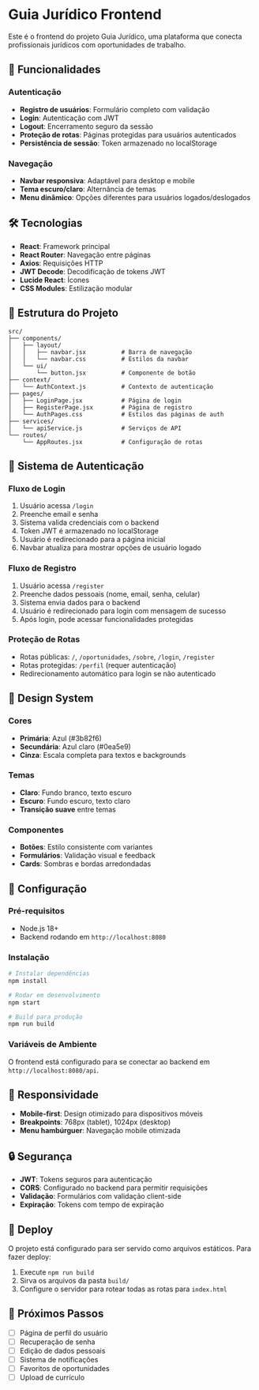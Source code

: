 # Guia Jurídico Frontend

Este é o frontend do projeto Guia Jurídico, uma plataforma que conecta profissionais jurídicos com oportunidades de trabalho.

## 🚀 Funcionalidades

### Autenticação
- **Registro de usuários**: Formulário completo com validação
- **Login**: Autenticação com JWT
- **Logout**: Encerramento seguro da sessão
- **Proteção de rotas**: Páginas protegidas para usuários autenticados
- **Persistência de sessão**: Token armazenado no localStorage

### Navegação
- **Navbar responsiva**: Adaptável para desktop e mobile
- **Tema escuro/claro**: Alternância de temas
- **Menu dinâmico**: Opções diferentes para usuários logados/deslogados

## 🛠️ Tecnologias

- **React**: Framework principal
- **React Router**: Navegação entre páginas
- **Axios**: Requisições HTTP
- **JWT Decode**: Decodificação de tokens JWT
- **Lucide React**: Ícones
- **CSS Modules**: Estilização modular

## 📁 Estrutura do Projeto

```
src/
├── components/
│   ├── layout/
│   │   ├── navbar.jsx          # Barra de navegação
│   │   └── navbar.css          # Estilos da navbar
│   └── ui/
│       └── button.jsx          # Componente de botão
├── context/
│   └── AuthContext.js          # Contexto de autenticação
├── pages/
│   ├── LoginPage.jsx           # Página de login
│   ├── RegisterPage.jsx        # Página de registro
│   └── AuthPages.css           # Estilos das páginas de auth
├── services/
│   └── apiService.js           # Serviços de API
└── routes/
    └── AppRoutes.jsx           # Configuração de rotas
```

## 🔐 Sistema de Autenticação

### Fluxo de Login
1. Usuário acessa `/login`
2. Preenche email e senha
3. Sistema valida credenciais com o backend
4. Token JWT é armazenado no localStorage
5. Usuário é redirecionado para a página inicial
6. Navbar atualiza para mostrar opções de usuário logado

### Fluxo de Registro
1. Usuário acessa `/register`
2. Preenche dados pessoais (nome, email, senha, celular)
3. Sistema envia dados para o backend
4. Usuário é redirecionado para login com mensagem de sucesso
5. Após login, pode acessar funcionalidades protegidas

### Proteção de Rotas
- Rotas públicas: `/`, `/oportunidades`, `/sobre`, `/login`, `/register`
- Rotas protegidas: `/perfil` (requer autenticação)
- Redirecionamento automático para login se não autenticado

## 🎨 Design System

### Cores
- **Primária**: Azul (#3b82f6)
- **Secundária**: Azul claro (#0ea5e9)
- **Cinza**: Escala completa para textos e backgrounds

### Temas
- **Claro**: Fundo branco, texto escuro
- **Escuro**: Fundo escuro, texto claro
- **Transição suave** entre temas

### Componentes
- **Botões**: Estilo consistente com variantes
- **Formulários**: Validação visual e feedback
- **Cards**: Sombras e bordas arredondadas

## 🔧 Configuração

### Pré-requisitos
- Node.js 18+
- Backend rodando em `http://localhost:8080`

### Instalação
```bash
# Instalar dependências
npm install

# Rodar em desenvolvimento
npm start

# Build para produção
npm run build
```

### Variáveis de Ambiente
O frontend está configurado para se conectar ao backend em `http://localhost:8080/api`.

## 📱 Responsividade

- **Mobile-first**: Design otimizado para dispositivos móveis
- **Breakpoints**: 768px (tablet), 1024px (desktop)
- **Menu hambúrguer**: Navegação mobile otimizada

## 🔒 Segurança

- **JWT**: Tokens seguros para autenticação
- **CORS**: Configurado no backend para permitir requisições
- **Validação**: Formulários com validação client-side
- **Expiração**: Tokens com tempo de expiração

## 🚀 Deploy

O projeto está configurado para ser servido como arquivos estáticos. Para fazer deploy:

1. Execute `npm run build`
2. Sirva os arquivos da pasta `build/`
3. Configure o servidor para rotear todas as rotas para `index.html`

## 📝 Próximos Passos

- [ ] Página de perfil do usuário
- [ ] Recuperação de senha
- [ ] Edição de dados pessoais
- [ ] Sistema de notificações
- [ ] Favoritos de oportunidades
- [ ] Upload de currículo
